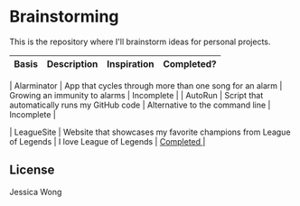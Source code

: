 # Brainstorming

This is the repository where I'll brainstorm ideas for personal projects.

| Basis | Description | Inspiration | Completed? |
| --- | --- | --- | --- |

| Alarminator | App that cycles through more than one song for an alarm | Growing an immunity to alarms | Incomplete |
| AutoRun | Script that automatically runs my GitHub code | Alternative to the command line | Incomplete |

| LeagueSite | Website that showcases my favorite champions from League of Legends | I love League of Legends | <a href="https://github.com/wongjessica/leaguesite" target="_blank"> Completed </a> | 

## License
Jessica Wong
